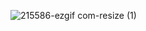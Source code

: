 ![215586-ezgif com-resize (1)](https://media0.giphy.com/media/v1.Y2lkPTc5MGI3NjExbDF0ZXYyNzZiZWZtMGYwNjYyaHJsd2xkZzVlZXNvbXhjdmRqOHY0MiZlcD12MV9pbnRlcm5hbF9naWZfYnlfaWQmY3Q9Zw/yMeWb71QlszXg70gZj/giphy.gif)
